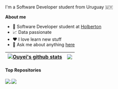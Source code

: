 <br />

I'm a Software Developer student from Uruguay 🇺🇾

**About me**

- 💼 Software Developer student at [Holberton](https://www.holbertonschool.com/)
- 📈 Data passionate
- ❤️ I love learn new stuff
- 💬 Ask me about anything [here](https://github.com/Ouyei/Ouyei/issues)

| <a href="https://github.com/Ouyei/github-readme-stats"><img align="center" src="https://github-readme-stats.vercel.app/api?username=Ouyei&show_icons=true&include_all_commits=true&theme=buefy&hide_border=true" alt="Ouyei's github stats" /></a> | <a href="https://github.com/Ouyei/github-readme-stats"><img align="center" src="https://github-readme-stats.vercel.app/api/top-langs/?username=Ouyei&layout=compact&theme=buefy&hide_border=true" /></a> |
| ------------- | ------------- |

#### Top Repositories

<a href="https://github.com/Ouyei/holbertonschool-low_level_programming">
  <img align="center" src="https://github-readme-stats.vercel.app/api/pin/?username=Ouyei&repo=github-readme-stats&theme=buefy" />
</a>
<a href="https://github.com/Ouyei/holberton-system_engineering-devops">
  <img align="center" src="https://github-readme-stats.vercel.app/api/pin/?username=anuraghazra&repo=anuraghazra.github.io&theme=buefy" />
</a>

<br />
<br />



